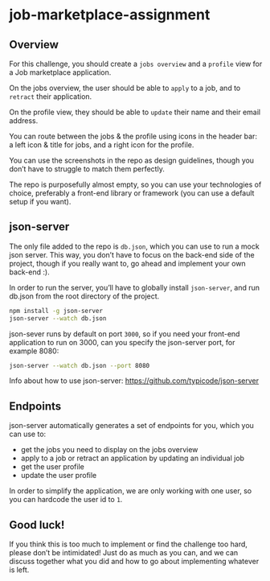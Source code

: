 # job-marketplace-assignment
## Overview

For this challenge, you should create a `jobs overview` and a `profile` view for a Job marketplace application. 

On the jobs overview, the user should be able to `apply` to a job, and to `retract` their application. 

On the profile view, they should be able to `update` their name and their email address.

You can route between the jobs & the profile  using icons in the header bar: a left icon & title for jobs, and a right icon for the profile.

You can use the screenshots in the repo as design guidelines, though you don’t have to struggle to match them perfectly. 

The repo is purposefully almost empty, so you can use your technologies of choice, preferably a front-end library or framework (you can use a default setup if you want). 

## json-server

The only file added to the repo is `db.json`, which you can use to run a mock json server. This way, you don’t have to focus on the back-end side of the project, though if you really want to, go ahead and implement your own back-end :).

In order to run the server, you’ll have to globally install `json-server`, and run db.json from the root directory of the project.

```sh
npm install -g json-server
json-server --watch db.json
```

json-sever runs by default on port `3000`, so if you need your front-end application to run on 3000, can you specify the json-server port, for example 8080:

 ```sh
json-server --watch db.json --port 8080
```

Info about how to use json-server: https://github.com/typicode/json-server

## Endpoints

json-server automatically generates a set of endpoints for you, which you can use to:
- get the jobs you need to display on the jobs overview
- apply to a job or retract an application by updating an individual job
- get the user profile
- update the user profile

In order to simplify the application, we are only working with one user, so you can hardcode the user id to `1`. 

## Good luck!

If you think this is too much to implement or find the challenge too hard, please don’t be intimidated! Just do as much as you can, and we can discuss together what you did and how to go about implementing whatever is left.
